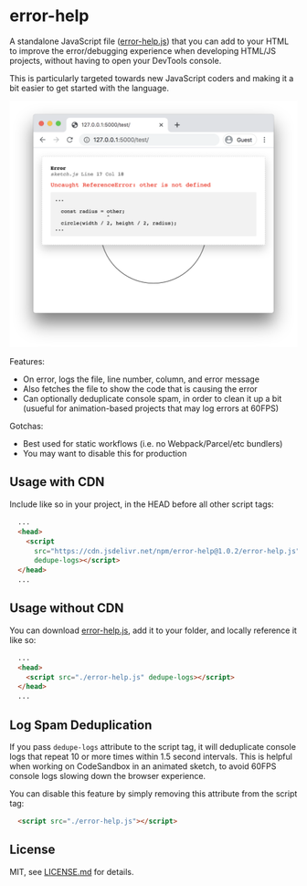 # error-help

A standalone JavaScript file ([error-help.js](./error-help.js)) that you can add to your HTML to improve the error/debugging experience when developing HTML/JS projects, without having to open your DevTools console.

This is particularly targeted towards new JavaScript coders and making it a bit easier to get started with the language.

![error](./images/error.png)

Features:

- On error, logs the file, line number, column, and error message
- Also fetches the file to show the code that is causing the error
- Can optionally deduplicate console spam, in order to clean it up a bit (usueful for animation-based projects that may log errors at 60FPS)

Gotchas:

- Best used for static workflows (i.e. no Webpack/Parcel/etc bundlers)
- You may want to disable this for production

## Usage with CDN

Include like so in your project, in the HEAD before all other script tags:

```html
  ...
  <head>
    <script
      src="https://cdn.jsdelivr.net/npm/error-help@1.0.2/error-help.js" 
      dedupe-logs></script>
  </head>
  ...
```

## Usage without CDN

You can download [error-help.js](./error-help.js), add it to your folder, and locally reference it like so:

```html
  ...
  <head>
    <script src="./error-help.js" dedupe-logs></script>
  </head>
  ...
```

## Log Spam Deduplication

If you pass `dedupe-logs` attribute to the script tag, it will deduplicate console logs that repeat 10 or more times within 1.5 second intervals. This is helpful when working on CodeSandbox in an animated sketch, to avoid 60FPS console logs slowing down the browser experience.

You can disable this feature by simply removing this attribute from the script tag:

```html
  <script src="./error-help.js"></script>
```

## License

MIT, see [LICENSE.md](http://github.com/mattdesl/error-help/blob/master/LICENSE.md) for details.
